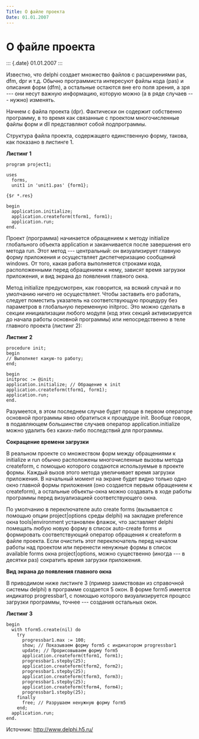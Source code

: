 ```yaml
---
Title: О файле проекта
Date: 01.01.2007
---
```



О файле проекта
===============

::: {.date}
01.01.2007
:::

Известно, что delphi создает множество файлов с расширениями pas, dfm,
dpr и т.д. Обычно программиста интересуют файлы кода (pas) и описания
форм (dfm), а остальные остаются вне его поля зрения, а зря --- они
несут важную информацию, которую можно (а в ряде случаев --- нужно)
изменять.

Начнем с файла проекта (dpr). Фактически он содержит собственно
программу, в то время как связанные с проектом многочисленные файлы форм
и dll представляют собой подпрограммы.

Структура файла проекта, содержащего единственную форму, такова, как
показано в листинге 1.

**Листинг 1**

    program project1; 
     
    uses 
      forms, 
      unit1 in 'unit1.pas' {form1}; 
     
    {$r *.res} 
     
    begin 
      application.initialize; 
      application.createform(tform1, form1); 
      application.run; 
    end. 

Проект (программа) начинается обращением к методу initialize глобального
объекта application и заканчивается после завершения его метода run.
Этот метод --- центральный: он визуализирует главную форму приложения и
осуществляет диспетчеризацию сообщений windows. От того, какая работа
выполняется строками кода, расположенными перед обращением к нему,
зависят время загрузки приложения, и вид экрана до появления главного
окна.

Метод initialize предусмотрен, как говорится, на всякий случай и по
умолчанию ничего не осуществляет. Чтобы заставить его работать, следует
поместить указатель на соответствующую процедуру без параметров в
глобальную переменную initproc. Это можно сделать в секции инициализации
любого модуля (код этих секций активизируется до начала работы основной
программы) или непосредственно в теле главного проекта (листинг 2):

**Листинг 2**

    procedure init; 
    begin 
    // Выполняет какую-то работу; 
    end; 
     
    begin 
    initproc := @init; 
    application.initialize; // Обращение к init 
    application.createform(tform1, form1); 
    application.run; 
    end. 

Разумеется, в этом последнем случае будет проще в первом операторе
основной программы явно обратиться к процедуре init. Вообще говоря, в
подавляющем большинстве случаев оператор application.initialize можно
удалить без каких-либо последствий для программы.

**Сокращение времени загрузки**

В реальном проекте со множеством форм между обращениями к initialize и
run обычно расположены многочисленные вызовы метода createform, с
помощью которого создаются используемые в проекте формы. Каждый вызов
этого метода увеличивает время загрузки приложения. В начальный момент
на экране будет видно только одно окно главной формы приложения (оно
создается первым обращением к createform), а остальные объекты-окна
можно создавать в ходе работы программы перед визуализацией
соответствующего окна.

По умолчанию в переключателе auto create forms (вызывается с помощью
опции project\|options среды delphi) на закладке preference окна
tools\|environment установлен флажок, что заставляет delphi помещать
любую новую форму в список auto-create forms и формировать
соответствующий оператор обращения к createform в файле проекта. Если
очистить этот переключатель перед началом работы над проектом или
перенести ненужные формы в список available forms окна project\|options,
можно существенно (иногда --- в десятки раз) сократить время загрузки
приложения.

**Вид экрана до появления главного окна**

В приводимом ниже листинге 3 (пример заимствован из справочной системы
delphi) в программе создается 5 окон. В форме form5 имеется индикатор
progressbar1, с помощью которого визуализируется процесс загрузки
программы, точнее --- создания остальных окон.

**Листинг 3**

    begin 
      with tform5.create(nil) do 
        try 
          progressbar1.max := 100; 
          show; // Показываем форму form5 с индикатором progressbar1 
          update; // Прорисовываем форму form5 
          application.createform(tform1, form1); 
          progressbar1.stepby(25); 
          application.createform(tform2, form2); 
          progressbar1.stepby(25); 
          application.createform(tform3, form3); 
          progressbar1.stepby(25); 
          application.createform(tform4, form4); 
          progressbar1.stepby(25); 
        finally 
          free; // Разрушаем ненужную форму form5 
        end; 
      application.run; 
    end. 

Источник: http://www.delphi.h5.ru/
